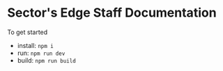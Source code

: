 # Sector's Edge Staff Documentation

To get started
- install: `npm i`
- run: `npm run dev`
- build: `npm run build`